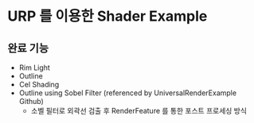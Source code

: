 # URP 를 이용한 Shader Example

## 완료 기능

- Rim Light
- Outline
- Cel Shading
- Outline using Sobel Filter (referenced by UniversalRenderExample Github)
  - 소벨 필터로 외곽선 검출 후 RenderFeature 를 통한 포스트 프로세싱 방식
